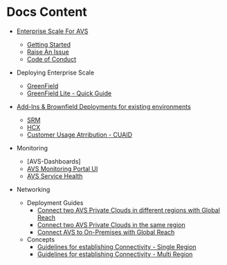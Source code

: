 # Docs Content
* [Enterprise Scale For AVS](../main/tree/Readme.md)
    * [Getting Started](./../GettingStarted.md)
    * [Raise An Issue](../SUPPORT.md)
    * [Code of Conduct](../CODE_OF_CONDUCT.md)

* Deploying Enterprise Scale
    * [GreenField](../AVS-Landing-Zone/GreenField/readme.md)
    * [GreenField Lite - Quick Guide](../AVS-Landing-Zone/GreenField%20Lite/readme.md)
* [Add-Ins & Brownfield Deployments for existing environments](../BrownField/readme.md)    
    * [SRM](../BrownField/Addons/SRM/readme.md)
    * [HCX](../BrownField/Addons/HCX/)
    * [Customer Usage Atrribution - CUAID](../BrownField/Addons/CUAID/readme.md)
* Monitoring
    * [AVS-Dashboards]
    * [AVS Monitoring Portal UI]()
    * [AVS Service Health](../BrownField/Monitoring/AVS-Service-Health/readme.md)
* Networking
    * Deployment Guides
        * [Connect two AVS Private Clouds in different regions with Global Reach](../BrownField/Networking/AVS-to-AVS-CrossRegion-GlobalReach/readme.md)
        * [Connect two AVS Private Clouds in the same region](../BrownField/Networking/AVS-to-AVS-SameRegion/readme.md)
        * [Connect AVS to On-Premises with Global Reach](../BrownField/Networking/AVS-to-OnPremises-ExpressRoute-GlobalReach/readme.md)
    * Concepts
        * [Guidelines for establishing Connectivity - Single Region](../BrownField/Networking/Concepts/Connectivity-Single-region/Connectivity-Options-SingleRegion.md)
        * [Guidelines for establishing Connectivity - Multi Region](../BrownField/Networking/Concepts/Connectivity-Multi-region/dual-region-hub-spoke.md)

